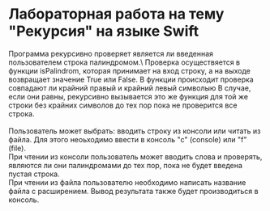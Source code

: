 # Лабораторная работа на тему "Рекурсия" на языке Swift
Программа рекурсивно проверяет является ли введенная пользователем строка палиндромом.\ 
Проверка осуществяется в функции isPalindrom, которая принимает на вход строку, а на выходе возвращает значение True или False. В функции происходит проверка совпадают ли крайний правый и крайний левый символыю В случае, если они равны, рекурсивно вызывается это же функция для той же строки без крайних символов до тех пор пока не проверится все строка.\
\
Пользователь может выбрать: вводить строку из консоли или читать из файла. Для этого неоьходимо ввести в консоль "c" (console) или "f" (file).\
При чтении из консоли пользователь может вводить слова и проверять, являются ли они палиндромами до тех пор, пока не будет введена пустая строка.\
При чтении из файла пользователю необходимо написать название файла с расширением. Вывод результата также будет производиться в консоль.
